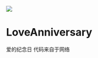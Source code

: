 ![](https://img.shields.io/badge/language-html/css/JavaScript-orange.svg)
# LoveAnniversary 
爱的纪念日
代码来自于网络
